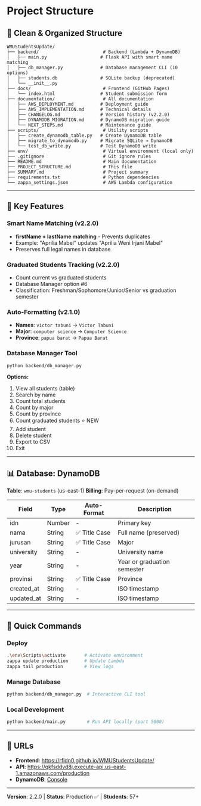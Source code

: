 # Project Structure

## 📁 Clean & Organized Structure

```
WMUStudentsUpdate/
├── backend/                        # Backend (Lambda + DynamoDB)
│   ├── main.py                    # Flask API with smart name matching
│   ├── db_manager.py              # Database management CLI (10 options)
│   ├── students.db                # SQLite backup (deprecated)
│   └── __init__.py
├── docs/                           # Frontend (GitHub Pages)
│   └── index.html                 # Student submission form
├── documentation/                  # All documentation
│   ├── AWS_DEPLOYMENT.md          # Deployment guide
│   ├── AWS_IMPLEMENTATION.md      # Technical details
│   ├── CHANGELOG.md               # Version history (v2.2.0)
│   ├── DYNAMODB_MIGRATION.md      # DynamoDB migration guide
│   └── NEXT_STEPS.md              # Maintenance guide
├── scripts/                        # Utility scripts
│   ├── create_dynamodb_table.py   # Create DynamoDB table
│   ├── migrate_to_dynamodb.py     # Migrate SQLite → DynamoDB
│   └── test_db_write.py           # Test DynamoDB write
├── env/                            # Virtual environment (local only)
├── .gitignore                      # Git ignore rules
├── README.md                       # Main documentation
├── PROJECT_STRUCTURE.md            # This file
├── SUMMARY.md                      # Project summary
├── requirements.txt                # Python dependencies
└── zappa_settings.json             # AWS Lambda configuration
```

---

## 🎯 Key Features

### Smart Name Matching (v2.2.0)
- **firstName + lastName matching** - Prevents duplicates
- Example: "Aprilia Mabel" updates "Aprilia Weni Irjani Mabel"
- Preserves full legal names in database

### Graduated Students Tracking (v2.2.0)
- Count current vs graduated students
- Database Manager option #6
- Classification: Freshman/Sophomore/Junior/Senior vs graduation semester

### Auto-Formatting (v2.1.0)
- **Names**: `victor tabuni` → `Victor Tabuni`
- **Major**: `computer science` → `Computer Science`
- **Province**: `papua barat` → `Papua Barat`

### Database Manager Tool
```bash
python backend/db_manager.py
```

**Options:**
1. View all students (table)
2. Search by name
3. Count total students
4. Count by major
5. Count by province
6. Count graduated students ⭐ NEW
7. Add student
8. Delete student
9. Export to CSV
10. Exit

---

## 📊 Database: DynamoDB

**Table**: `wmu-students` (us-east-1)
**Billing**: Pay-per-request (on-demand)

| Field | Type | Auto-Format | Description |
|-------|------|-------------|-------------|
| idn | Number | - | Primary key |
| nama | String | ✅ Title Case | Full name (preserved) |
| jurusan | String | ✅ Title Case | Major |
| university | String | - | University name |
| year | String | - | Year or graduation semester |
| provinsi | String | ✅ Title Case | Province |
| created_at | String | - | ISO timestamp |
| updated_at | String | - | ISO timestamp |

---

## 🚀 Quick Commands

### Deploy
```bash
.\env\Scripts\activate       # Activate environment
zappa update production      # Update Lambda
zappa tail production        # View logs
```

### Manage Database
```bash
python backend/db_manager.py  # Interactive CLI tool
```

### Local Development
```bash
python backend/main.py        # Run API locally (port 5000)
```

---

## 🔗 URLs

- **Frontend**: https://rfldn0.github.io/WMUStudentsUpdate/
- **API**: https://qkfsddvd8j.execute-api.us-east-1.amazonaws.com/production
- **DynamoDB**: [Console](https://console.aws.amazon.com/dynamodbv2/home?region=us-east-1#table?name=wmu-students)

---

**Version**: 2.2.0 | **Status**: Production ✅ | **Students**: 57+

